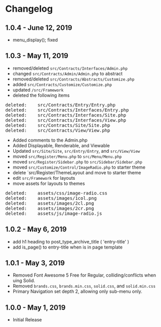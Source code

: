 # Changelog

## 1.0.4 - June 12, 2019
- menu_display(); fixed

## 1.0.3 - May 11, 2019
- removed/deleted `src/Contracts/Interfaces/Admin.php`
- changed `src/Contracts/Admin/Admin.php` to abstract
- removed/deleted `src/Contracts/Abstracts/Customize.php`
- added `src/Contracts/Customize/Customize.php`
- updated `/src/Framework`
- deleted the following items
<pre>
deleted:    src/Contracts/Entry/Entry.php
deleted:    src/Contracts/Interfaces/Entry.php
deleted:    src/Contracts/Interfaces/Site.php
deleted:    src/Contracts/Interfaces/View.php
deleted:    src/Contracts/Site/Site.php
deleted:    src/Contracts/View/View.php
</pre>
- Added comments to the Admin.php
- Added Displayable, Renderable, and Viewable
- Updated `src/Site/Site`, `src/Entry/Entry`, and `src/View/View`
- moved `src/Register/Menu.php` to `src/Menu/Menu.php`
- moved `src/Register/Sidebar.php` to `src/Sidebar/Sidebar.php`
- moved `src/Customize/Control/ImageRadio.php` to starter theme
- delete `src/Register/ThemeLayout and move to starter theme
- edit `src/Framework` for layouts
- move assets for layouts to themes
<pre>
deleted:    assets/css/image-radio.css
deleted:    assets/images/1col.png
deleted:    assets/images/2cl.png
deleted:    assets/images/2cr.png
deleted:    assets/js/image-radio.js
</pre>


## 1.0.2 - May 6, 2019
- add h1 heading to post_type_archive_title ( 'entry-title' )
- add is_page() to entry-title when is in page template

## 1.0.1 - May 3, 2019
- Removed Font Awesome 5 Free for Regular, colliding/conflicts when uing Solid.
- Removed `brands.css`, `brands.min.css`, `solid.css`, and `solid.min.css`
- Primary Navigation set depth 2, allowing only sub-menu only.

## 1.0.0 - May 1, 2019
- Initial Release
